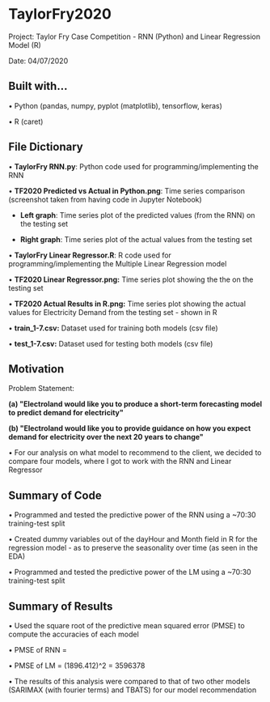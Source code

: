 # TaylorFry2020

Project: Taylor Fry Case Competition - RNN (Python) and Linear Regression Model (R)

Date: 04/07/2020

## Built with...

• Python (pandas, numpy, pyplot (matplotlib), tensorflow, keras)

• R (caret)

## File Dictionary

• <b>TaylorFry RNN.py</b>: Python code used for programming/implementing the RNN

• <b>TF2020 Predicted vs Actual in Python.png</b>: Time series comparison (screenshot taken from having code in Jupyter Notebook)

   - <b>Left graph</b>: Time series plot of the predicted values (from the RNN) on the testing set
   
   - <b>Right graph</b>: Time series plot of the actual values from the testing set

• <b>TaylorFry Linear Regressor.R</b>: R code used for programming/implementing the Multiple Linear Regression model

• <b>TF2020 Linear Regressor.png:</b> Time series plot showing the the  on the testing set

• <b>TF2020 Actual Results in R.png:</b> Time series plot showing the actual values for Electricity Demand from the testing set - shown in R

• <b>train_1-7.csv:</b> Dataset used for training both models (csv file)

• <b>test_1-7.csv:</b> Dataset used for testing both models (csv file)

## Motivation 

Problem Statement:

<b>(a) "Electroland would like you to produce a short-term forecasting model to predict demand for electricity"</b>

<b>(b) "Electroland would like you to provide guidance on how you expect demand for electricity over the next 20 years to change"</b>

  • For our analysis on what model to recommend to the client, we decided to compare four models, where I got to work with the RNN and Linear Regressor
  
## Summary of Code
  
  • Programmed and tested the predictive power of the RNN using a ~70:30 training-test split
  
  • Created dummy variables out of the dayHour and Month field in R for the regression model - as to preserve the seasonality over time (as seen in the EDA)
  
  • Programmed and tested the predictive power of the LM using a ~70:30 training-test split
  
## Summary of Results
  • Used the square root of the predictive mean squared error (PMSE) to compute the accuracies of each model
  
  • PMSE of RNN = 
  
  • PMSE of LM = (1896.412)^2 = 3596378
  
  • The results of this analysis were compared to that of two other models (SARIMAX (with fourier terms) and TBATS) for our model recommendation
